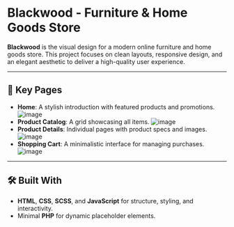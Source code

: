 # Blackwood - Furniture & Home Goods Store

**Blackwood** is the visual design for a modern online furniture and home goods store. This project focuses on clean layouts, responsive design, and an elegant aesthetic to deliver a high-quality user experience.

---

## 🌟 Key Pages
- **Home**: A stylish introduction with featured products and promotions.
![image](https://github.com/user-attachments/assets/3df6fea8-fd55-44a1-93ab-2acfbe84f91b)
- **Product Catalog**: A grid showcasing all items.
![image](https://github.com/user-attachments/assets/d4eebfc5-cb87-4f3c-b554-96847edb699e)
- **Product Details**: Individual pages with product specs and images.
![image](https://github.com/user-attachments/assets/c7385e83-8533-434d-afe7-20af304fdeb0)
- **Shopping Cart**: A minimalistic interface for managing purchases.
![image](https://github.com/user-attachments/assets/5d0f1d8d-74cb-4c90-824b-7b4417843739)

---

## 🛠️ Built With
- **HTML**, **CSS**, **SCSS**, and **JavaScript** for structure, styling, and interactivity.
- Minimal **PHP** for dynamic placeholder elements.  

